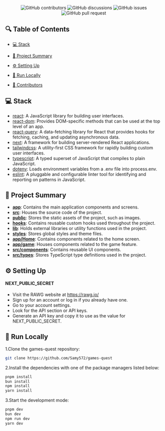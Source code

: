 <p align="center">
<img src="https://img.shields.io/github/contributors/Samy572/games-quest" alt="GitHub contributors" />
<img src="https://img.shields.io/github/discussions/Samy572/games-quest" alt="GitHub discussions" />
<img src="https://img.shields.io/github/issues/Samy572/games-quest" alt="GitHub issues" />
<img src="https://img.shields.io/github/issues-pr/Samy572/games-quest" alt="GitHub pull request" />
</p>

## 🔍 Table of Contents

- [💻 Stack](#stack)

- [📝 Project Summary](#project-summary)

- [⚙️ Setting Up](#setting-up)

- [🚀 Run Locally](#run-locally)

- [🙌 Contributors](#contributors)


## 💻 Stack

- [react](https://reactjs.org/): A JavaScript library for building user interfaces.
- [react-dom](https://reactjs.org/docs/react-dom.html): Provides DOM-specific methods that can be used at the top level of an app.
- [react-query](https://react-query.tanstack.com/): A data-fetching library for React that provides hooks for fetching, caching, and updating asynchronous data.
- [next](https://nextjs.org/): A framework for building server-rendered React applications.
- [tailwindcss](https://tailwindcss.com/): A utility-first CSS framework for rapidly building custom user interfaces.
- [typescript](https://www.typescriptlang.org/): A typed superset of JavaScript that compiles to plain JavaScript.
- [dotenv](https://www.npmjs.com/package/dotenv): Loads environment variables from a .env file into process.env.
- [eslint](https://eslint.org/): A pluggable and configurable linter tool for identifying and reporting on patterns in JavaScript.

## 📝 Project Summary

- [**app**](app): Contains the main application components and screens.
- [**src**](src): Houses the source code of the project.
- [**public**](public): Stores the static assets of the project, such as images.
- [**hooks**](hooks): Contains reusable custom hooks used throughout the project.
- [**lib**](lib): Holds external libraries or utility functions used in the project.
- [**styles**](styles): Stores global styles and theme files.
- [**app/Home**](app/Home): Contains components related to the home screen.
- [**app/game**](app/game): Houses components related to the game feature.
- [**src/components**](src/components): Contains reusable UI components.
- [**src/types**](src/types): Stores TypeScript type definitions used in the project.

## ⚙️ Setting Up

#### NEXT_PUBLIC_SECRET

- Visit the RAWG website at https://rawg.io/
- Sign up for an account or log in if you already have one.
- Go to your account settings.
- Look for the API section or API keys.
- Generate an API key and copy it to use as the value for NEXT_PUBLIC_SECRET.

## 🚀 Run Locally

1.Clone the games-quest repository:

```sh
git clone https://github.com/Samy572/games-quest
```

2.Install the dependencies with one of the package managers listed below:

```bash
pnpm install
bun install
npm install
yarn install
```

3.Start the development mode:

```bash
pnpm dev
bun dev
npm run dev
yarn dev
```
